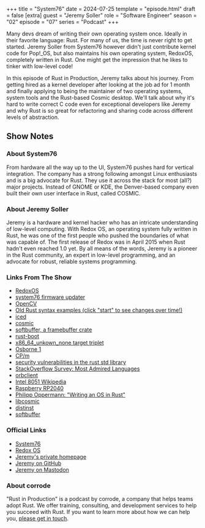 +++
title = "System76"
date = 2024-07-25
template = "episode.html"
draft = false
[extra]
guest = "Jeremy Soller"
role = "Software Engineer"
season = "02"
episode = "07"
series = "Podcast"
+++

Many devs dream of writing their own operating system once.
Ideally in their favorite language: Rust.
For many of us, the time is never right to get started.
Jeremy Soller from System76 however didn't just contribute kernel code for Pop!_OS, but also maintains his own operating system, RedoxOS, completely written in Rust. One might get the impression that he likes to tinker with low-level code!

In this episode of Rust in Production, Jeremy talks about his journey. From getting hired as a kernel developer after looking at the job ad for 1 month and finally applying to being the maintainer of two operating systems, system tools and the Rust-based Cosmic desktop. We'll talk about why it's hard to write correct C code even for exceptional developers like Jeremy and why Rust is so great for refactoring and sharing code across different levels of abstraction.


<!-- more -->

## Show Notes

### About System76

From hardware all the way up to the UI, System76 pushes hard for vertical integration. The company has a strong following amongst Linux enthusiasts and is a big advocate for Rust. They use it across the stack for most (all?) major projects. Instead of GNOME or KDE, the Denver-based company even built their own user interface in Rust, called COSMIC.

### About Jeremy Soller

Jeremy is a hardware and kernel hacker who has an intricate understanding of low-level computing. With Redox OS, an operating system fully written in Rust,
he was one of the first people who pushed the boundaries of what was capable of.
The first release of Redox was in April 2015 when Rust hadn't even reached 1.0 yet. By all means of the words, Jeremy is a pioneer in the Rust community, an expert in low-level programming, and an advocate for robust, reliable systems programming.


### Links From The Show

- [RedoxOS](https://redox-os.org/)
- [system76 firmware updater](https://github.com/system76/firmware-update)
- [OpenCV](https://opencv.org/)
- [Old Rust syntax examples (click "start" to see changes over time!)](https://brson.github.io/archaea/)
- [iced](https://iced.rs/)
- [cosmic](https://github.com/pop-os/cosmic)
- [softbuffer, a framebuffer crate](https://crates.io/crates/softbuffer)
- [rust-boot](https://lib.rs/crates/rustboot)
- [x86_64_unkown_none target triplet](https://doc.rust-lang.org/rustc/platform-support/x86_64-unknown-none.ht)
- [Osborne 1](https://en.wikipedia.org/wiki/Osborne_1)
- [CP/m](https://en.wikipedia.org/wiki/CP/M)
- [security vulnerabilities in the rust std library](https://www.cvedetails.com/vulnerability-list/vendor_id-19029/product_id-48677/Rust-lang-Rust.html)
- [StackOverflow Survey: Most Admired Languages](https://survey.stackoverflow.co/2023/#section-admired-and-desired-programming-scripting-and-markup-languages)
- [orbclient](https://gitlab.redox-os.org/redox-os/orbclient)
- [Intel 8051 Wikipedia](https://en.wikipedia.org/wiki/MCS-51)
- [Raspberry RP2040](https://www.raspberrypi.com/products/rp2040/)
- [Philipp Oppermann: "Writing an OS in Rust"](https://os.phil-opp.com/)
- [libcosmic](https://github.com/pop-os/libcosmic)
- [distinst](https://github.com/pop-os/distinst)
- [softbuffer](https://github.com/rust-windowing/softbuffer)

### Official Links

- [System76](https://system76.com/)
- [Redox OS](https://www.redox-os.org/)
- [Jeremy's private homepage](https://soller.dev/)
- [Jeremy on GitHub](https://github.com/jackpot51)
- [Jeremy on Mastodon](https://fosstodon.org/@soller)

### About corrode

"Rust in Production" is a podcast by corrode, a company that helps teams adopt
Rust. We offer training, consulting, and development services to help you
succeed with Rust. If you want to learn more about how we can help you, [please
get in touch](/about).
